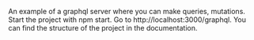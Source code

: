 An example of a graphql server where you can make queries, mutations.
Start the project with npm start.
Go to http://localhost:3000/graphql.
You can find the structure of the project in the documentation.
